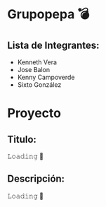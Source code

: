 # Grupopepa 💣
## Lista de Integrantes:
- Kenneth Vera
- Jose Balon
- Kenny Campoverde
- Sixto González
# Proyecto
## Titulo:
𝙻𝚘𝚊𝚍𝚒𝚗𝚐 🔄
## Descripción:
𝙻𝚘𝚊𝚍𝚒𝚗𝚐 🔄

